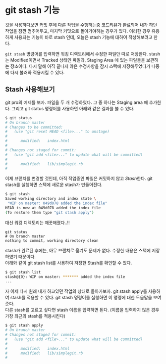 # git stash 기능

깃을 사용하다보면 커밋 후에 다른 작업을 수행하는중 코드리뷰가 완료되어 내가 하던 작업을 잠깐 멈추어두고, 마지막 커밋으로 돌아가야하는 경우가 있다. 이러한 경우 유용하게 사용되는 기능이 바로 stash 인데, 오늘은 stash 기능에 대하여 작성해보려고 한다.

`git stash` 명령어를 입력하면 워킹 디렉토리에서 수정한 파일만 따로 저장한다. stash는 Modified이면서 Tracked 상태인 파일과, Staging Area 에 있는 파일들을 보관하는 장소이다. 다시 말해 아직 끝나지 않은 수정사항을 잠시 스택에 저장해두었다가 나중에 다시 불러와 적용시킬 수 있다.

## Stash 사용해보기

git pro의 예제를 보자. 파일을 두 개 수정하였다. 그 중 하나는 Staging area 에 추가한다. 그리고 git status 명령어를 사용하면 아래와 같은 결과를 볼 수 있다.

```bash
$ git status
# On branch master
# Changes to be committed:
#   (use "git reset HEAD <file>..." to unstage)
#
#      modified:   index.html
#
# Changes not staged for commit:
#   (use "git add <file>..." to update what will be committed)
#
#      modified:   lib/simplegit.rb
#
```

이제 브랜치를 변경할 것인데, 아직 작업중인 파일은 커밋하지 않고 *Stash*한다. git stash를 실행하면 스택에 새로운 stash가 만들어진다.

```bash
$ git stash
Saved working directory and index state \
 "WIP on master: 049d078 added the index file"
HEAD is now at 049d078 added the index file
(To restore them type "git stash apply")
```

대신 워킹 디렉토리는 깨끗해졌다..!!

```
git status
# On branch master
nothing to commit, working directory clean
```

stash가 완료된 후에는, 아무 브랜치로 옮겨도 문제가 없다. 수정한 내용은 스택에 저장하였기 때문이다.  
아래와 같이 git stash list를 사용하여 저장한 Stash를 확인할 수 있다.

```bash
$ git stash list
stash@{0}: WIP on master: ******* added the index file
...
```

자 이제 다시 원래 내가 하고있던 작업의 상태로 돌아가보자. git stash apply를 사용하여 stash를 적용할 수 있다. git stash 명령어를 실행하면 이 명령에 대한 도움말을 보여준다.  
다른 stash를 고르고 싶다면 stash 이름을 입력하면 된다. (이름을 입력하지 않은 경우 가장 최근의 stash를 적용시킨다)  

```bash
$ git stash apply
# On branch master
# Changes not staged for commit:
#   (use "git add <file>..." to update what will be committed)
#
#      modified:   index.html
#      modified:   lib/simplegit.rb
#
```

